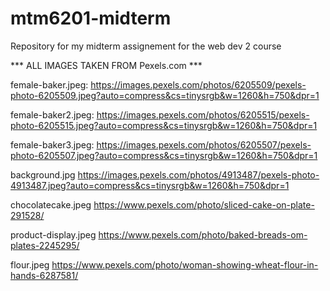 # mtm6201-midterm
Repository for my midterm assignement for the web dev 2 course

*** ALL IMAGES TAKEN FROM Pexels.com ***

female-baker.jpeg:
https://images.pexels.com/photos/6205509/pexels-photo-6205509.jpeg?auto=compress&cs=tinysrgb&w=1260&h=750&dpr=1

female-baker2.jpeg:
https://images.pexels.com/photos/6205515/pexels-photo-6205515.jpeg?auto=compress&cs=tinysrgb&w=1260&h=750&dpr=1

female-baker3.jpeg: 
https://images.pexels.com/photos/6205507/pexels-photo-6205507.jpeg?auto=compress&cs=tinysrgb&w=1260&h=750&dpr=1

background.jpg
https://images.pexels.com/photos/4913487/pexels-photo-4913487.jpeg?auto=compress&cs=tinysrgb&w=1260&h=750&dpr=1

chocolatecake.jpeg
https://www.pexels.com/photo/sliced-cake-on-plate-291528/

product-display.jpeg
https://www.pexels.com/photo/baked-breads-om-plates-2245295/

flour.jpeg
https://www.pexels.com/photo/woman-showing-wheat-flour-in-hands-6287581/

